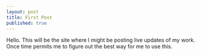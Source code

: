 ```yaml
---
layout: post
title: First Post
published: true
---
```


Hello. This will be the site where I might be posting live updates of my work. Once time permits me to figure out the best way for me to use this.

